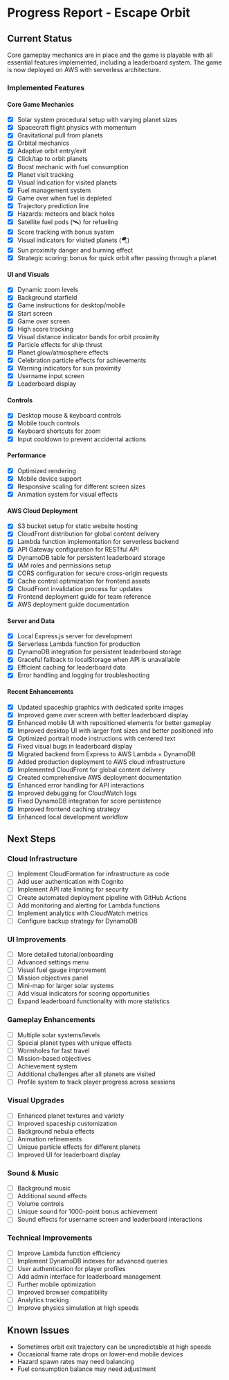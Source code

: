 # Progress Report - Escape Orbit

## Current Status

Core gameplay mechanics are in place and the game is playable with all essential features implemented, including a leaderboard system. The game is now deployed on AWS with serverless architecture.

### Implemented Features

#### Core Game Mechanics
- [x] Solar system procedural setup with varying planet sizes
- [x] Spacecraft flight physics with momentum
- [x] Gravitational pull from planets
- [x] Orbital mechanics
- [x] Adaptive orbit entry/exit
- [x] Click/tap to orbit planets
- [x] Boost mechanic with fuel consumption
- [x] Planet visit tracking
- [x] Visual indication for visited planets
- [x] Fuel management system
- [x] Game over when fuel is depleted
- [x] Trajectory prediction line
- [x] Hazards: meteors and black holes
- [x] Satellite fuel pods (🛰️) for refueling
- [x] Score tracking with bonus system
- [x] Visual indicators for visited planets (🪂)
- [x] Sun proximity danger and burning effect
- [x] Strategic scoring: bonus for quick orbit after passing through a planet

#### UI and Visuals
- [x] Dynamic zoom levels
- [x] Background starfield
- [x] Game instructions for desktop/mobile
- [x] Start screen
- [x] Game over screen
- [x] High score tracking
- [x] Visual distance indicator bands for orbit proximity
- [x] Particle effects for ship thrust
- [x] Planet glow/atmosphere effects
- [x] Celebration particle effects for achievements
- [x] Warning indicators for sun proximity
- [x] Username input screen
- [x] Leaderboard display

#### Controls
- [x] Desktop mouse & keyboard controls
- [x] Mobile touch controls
- [x] Keyboard shortcuts for zoom
- [x] Input cooldown to prevent accidental actions

#### Performance
- [x] Optimized rendering
- [x] Mobile device support
- [x] Responsive scaling for different screen sizes
- [x] Animation system for visual effects

#### AWS Cloud Deployment
- [x] S3 bucket setup for static website hosting
- [x] CloudFront distribution for global content delivery
- [x] Lambda function implementation for serverless backend
- [x] API Gateway configuration for RESTful API
- [x] DynamoDB table for persistent leaderboard storage
- [x] IAM roles and permissions setup
- [x] CORS configuration for secure cross-origin requests
- [x] Cache control optimization for frontend assets
- [x] CloudFront invalidation process for updates
- [x] Frontend deployment guide for team reference
- [x] AWS deployment guide documentation

#### Server and Data
- [x] Local Express.js server for development
- [x] Serverless Lambda function for production
- [x] DynamoDB integration for persistent leaderboard storage
- [x] Graceful fallback to localStorage when API is unavailable
- [x] Efficient caching for leaderboard data
- [x] Error handling and logging for troubleshooting

#### Recent Enhancements
- [x] Updated spaceship graphics with dedicated sprite images 
- [x] Improved game over screen with better leaderboard display
- [x] Enhanced mobile UI with repositioned elements for better gameplay
- [x] Improved desktop UI with larger font sizes and better positioned info
- [x] Optimized portrait mode instructions with centered text
- [x] Fixed visual bugs in leaderboard display
- [x] Migrated backend from Express to AWS Lambda + DynamoDB
- [x] Added production deployment to AWS cloud infrastructure
- [x] Implemented CloudFront for global content delivery
- [x] Created comprehensive AWS deployment documentation
- [x] Enhanced error handling for API interactions
- [x] Improved debugging for CloudWatch logs
- [x] Fixed DynamoDB integration for score persistence
- [x] Improved frontend caching strategy
- [x] Enhanced local development workflow

## Next Steps

### Cloud Infrastructure
- [ ] Implement CloudFormation for infrastructure as code
- [ ] Add user authentication with Cognito
- [ ] Implement API rate limiting for security
- [ ] Create automated deployment pipeline with GitHub Actions
- [ ] Add monitoring and alerting for Lambda functions
- [ ] Implement analytics with CloudWatch metrics
- [ ] Configure backup strategy for DynamoDB

### UI Improvements
- [ ] More detailed tutorial/onboarding
- [ ] Advanced settings menu
- [ ] Visual fuel gauge improvement
- [ ] Mission objectives panel
- [ ] Mini-map for larger solar systems
- [ ] Add visual indicators for scoring opportunities
- [ ] Expand leaderboard functionality with more statistics

### Gameplay Enhancements
- [ ] Multiple solar systems/levels
- [ ] Special planet types with unique effects
- [ ] Wormholes for fast travel
- [ ] Mission-based objectives
- [ ] Achievement system
- [ ] Additional challenges after all planets are visited
- [ ] Profile system to track player progress across sessions

### Visual Upgrades
- [ ] Enhanced planet textures and variety
- [ ] Improved spaceship customization
- [ ] Background nebula effects
- [ ] Animation refinements
- [ ] Unique particle effects for different planets
- [ ] Improved UI for leaderboard display

### Sound & Music
- [ ] Background music
- [ ] Additional sound effects
- [ ] Volume controls
- [ ] Unique sound for 1000-point bonus achievement
- [ ] Sound effects for username screen and leaderboard interactions

### Technical Improvements
- [ ] Improve Lambda function efficiency
- [ ] Implement DynamoDB indexes for advanced queries
- [ ] User authentication for player profiles
- [ ] Add admin interface for leaderboard management
- [ ] Further mobile optimization
- [ ] Improved browser compatibility
- [ ] Analytics tracking
- [ ] Improve physics simulation at high speeds

## Known Issues
- Sometimes orbit exit trajectory can be unpredictable at high speeds
- Occasional frame rate drops on lower-end mobile devices
- Hazard spawn rates may need balancing
- Fuel consumption balance may need adjustment 